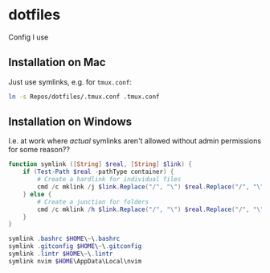 # dotfiles
Config I use

## Installation on Mac

Just use symlinks, e.g. for `tmux.conf`:
``` zsh
ln -s Repos/dotfiles/.tmux.conf .tmux.conf
```

## Installation on Windows 

I.e. at work where _actual_ symlinks aren't allowed without admin permissions for some reason??

```powershell
function symlink ([String] $real, [String] $link) {
    if (Test-Path $real -pathType container) {
        # Create a hardlink for individual files
        cmd /c mklink /j $link.Replace("/", "\") $real.Replace("/", "\")
    } else {
        # Create a junction for folders
        cmd /c mklink /h $link.Replace("/", "\") $real.Replace("/", "\")
    }
}

symlink .bashrc $HOME\~\.bashrc
symlink .gitconfig $HOME\~\.gitconfig
symlink .lintr $HOME\~\.lintr
symlink nvim $HOME\AppData\Local\nvim
```
